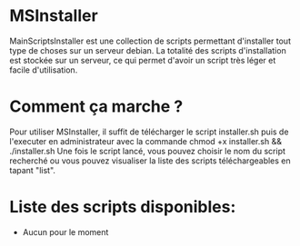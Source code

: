 # MSInstaller
MainScriptsInstaller est une collection de scripts permettant d'installer tout type de choses sur un serveur debian.
La totalité des scripts d'installation est stockée sur un serveur, ce qui permet d'avoir un script très léger et facile d'utilisation.

# Comment ça marche ?
Pour utiliser MSInstaller, il suffit de télécharger le script installer.sh puis de l'executer en administrateur avec la commande
chmod +x installer.sh && ./installer.sh
Une fois le script lancé, vous pouvez choisir le nom du script recherché ou vous pouvez visualiser la liste des scripts téléchargeables en tapant "list".

# Liste des scripts disponibles:
- Aucun pour le moment
